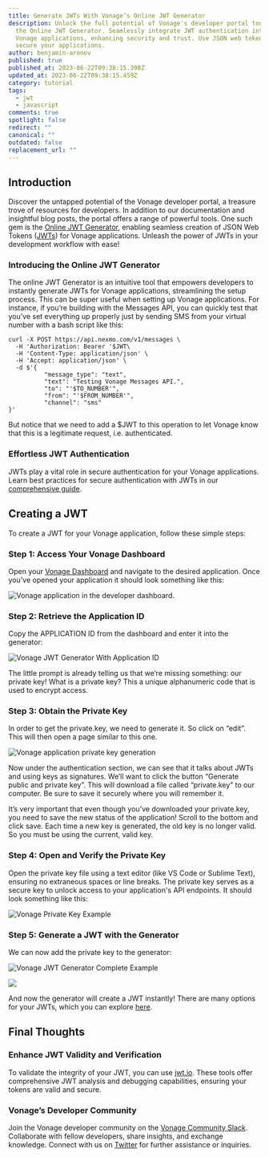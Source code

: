 ```yaml
---
title: Generate JWTs With Vonage’s Online JWT Generator
description: Unlock the full potential of Vonage's developer portal today with
  the Online JWT Generator. Seamlessly integrate JWT authentication into your
  Vonage applications, enhancing security and trust. Use JSON web tokens to
  secure your applications.
author: benjamin-aronov
published: true
published_at: 2023-06-22T09:38:15.398Z
updated_at: 2023-06-22T09:38:15.459Z
category: tutorial
tags:
  - jwt
  - javascript
comments: true
spotlight: false
redirect: ""
canonical: ""
outdated: false
replacement_url: ""
---
```

## Introduction

Discover the untapped potential of the Vonage developer portal, a treasure trove of resources for developers. In addition to our documentation and insightful blog posts, the portal offers a range of powerful tools. One such gem is the [Online JWT Generator](https://developer.vonage.com/en/getting-started/tools/jwt-generator), enabling seamless creation of JSON Web Tokens ([JWTs](https://developer.vonage.com/en/getting-started/concepts/authentication#json-web-tokens)) for Vonage applications. Unleash the power of JWTs in your development workflow with ease!

### Introducing the Online JWT Generator

The online JWT Generator is an intuitive tool that empowers developers to instantly generate JWTs for Vonage applications, streamlining the setup process. This can be super useful when setting up Vonage applications. For instance, if you’re building with the Messages API, you can quickly test that you’ve set everything up properly just by sending SMS from your virtual number with a bash script like this:

```
curl -X POST https://api.nexmo.com/v1/messages \
  -H 'Authorization: Bearer '$JWT\
  -H 'Content-Type: application/json' \
  -H 'Accept: application/json' \
  -d $'{
          "message_type": "text",
          "text": "Testing Vonage Messages API.",
          "to": "'$TO_NUMBER'",
          "from": "'$FROM_NUMBER'",
          "channel": "sms"
}'

```

But notice that we need to add a $JWT to this operation to let Vonage know that this is a legitimate request, i.e. authenticated.

### Effortless JWT Authentication

JWTs play a vital role in secure authentication for your Vonage applications. Learn best practices for secure authentication with JWTs in our [comprehensive guide](https://developer.vonage.com/en/getting-started/concepts/authentication#json-web-tokens).

## Creating a JWT

To create a JWT for your Vonage application, follow these simple steps:

### Step 1: Access Your Vonage Dashboard

Open your [Vonage Dashboard](https://dashboard.nexmo.com/applications) and navigate to the desired application. Once you’ve opened your application it should look something like this:

![Vonage application in the developer dashboard.](/content/blog/generate-jwts-with-vonage’s-online-jwt-generator/screenshot-2023-06-21-at-21.53.49.png "application-in-vonage-dashboard.png")



### Step 2: Retrieve the Application ID

Copy the APPLICATION ID from the dashboard and enter it into the generator:

![Vonage JWT Generator With Application ID](/content/blog/generate-jwts-with-vonage’s-online-jwt-generator/screenshot-2023-06-21-at-22.04.13.png "vonage-jwt-generator-with-application-id.png")

The little prompt is already telling us that we’re missing something: our private key! What is a private key? This a unique alphanumeric code that is used to encrypt access.

### Step 3: Obtain the Private Key

In order to get the private.key, we need to generate it. So click on “edit”. This will then open a page similar to this one. 

![Vonage application private key generation](/content/blog/generate-jwts-with-vonage’s-online-jwt-generator/screenshot-2023-06-21-at-22.14.17.png "vonage-application-private-key-generation.png")

Now under the authentication section, we can see that it talks about JWTs and using keys as signatures. We’ll want to click the button “Generate public and private key”. This will download a file called “private.key” to our computer. Be sure to save it securely where you will remember it. 

It’s very important that even though you’ve downloaded your private.key, you need to save the new status of the application! Scroll to the bottom and click save. Each time a new key is generated, the old key is no longer valid. So you must be using the current, valid key.

### Step 4: Open and Verify the Private Key

Open the private key file using a text editor (like VS Code or Sublime Text), ensuring no extraneous spaces or line breaks. The private key serves as a secure key to unlock access to your application's API endpoints. It should look something like this:

![Vonage Private Key Example](/content/blog/generate-jwts-with-vonage’s-online-jwt-generator/screenshot-2023-06-21-at-22.21.10.png "vonage-private-key-example.png")

### Step 5: Generate a JWT with the Generator

We can now add the private key to the generator:

![Vonage JWT Generator Complete Example](/content/blog/generate-jwts-with-vonage’s-online-jwt-generator/screenshot-2023-06-21-at-22.22.21.png "vonage-jwt-generator-complete-example.png")

![](https://lh3.googleusercontent.com/FztOP3x_wnfOUdq7iZ6AUlbBt1mg2jqxBv-y5TN6VQ8oB04atG8YzgsTLiU72UbcgytasawNefkfdLTG2CRWi-Knjktc57NiDTyl35J_kEqbK_shuYOU9j-ftxiDrxVvv7Co6kjVknctqTTNVI4l_RQ)



And now the generator will create a JWT instantly! There are many options for your JWTs, which you can explore [here](https://developer.vonage.com/en/getting-started/concepts/authentication#vonage-client-sdks).

## Final Thoughts

### Enhance JWT Validity and Verification

To validate the integrity of your JWT, you can use [jwt.io](http://jwt.io/). These tools offer comprehensive JWT analysis and debugging capabilities, ensuring your tokens are valid and secure.

### Vonage’s Developer Community

Join the Vonage developer community on the [Vonage Community Slack](https://developer.vonage.com/en/community/slack). Collaborate with fellow developers, share insights, and exchange knowledge. Connect with us on [Twitter](https://twitter.com/VonageDev) for further assistance or inquiries.